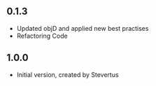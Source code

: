 ## 0.1.3
* Updated objD and applied new best practises
* Refactoring Code

## 1.0.0

- Initial version, created by Stevertus
